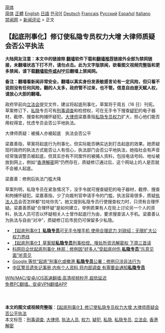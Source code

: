  <!-- 面包屑导航 --> <div class="breadcrumb"><!-- GTranslate: https://gtranslate.io/ -->  <div class="switcher notranslate">  <div class="selected">  <a href="#" onclick="return false;"> 简体</a>  </div>  <div class="option">  <a href="https://www.bannedbook.org" onclick="doGTranslate('zh-CN|zh-CN');jQuery('div.switcher div.selected a').html(jQuery(this).html());return false;" title="简体中文" class="nturl selected"> 简体</a>  <a href="https://www.bannedbook.org/zh-tw/" onclick="doGTranslate('zh-CN|zh-TW');jQuery('div.switcher div.selected a').html(jQuery(this).html());return false;" title="繁體中文" class="nturl"> 正體</a>  <a href="https://www.bannedbook.org/en/" onclick="doGTranslate('zh-CN|en');jQuery('div.switcher div.selected a').html(jQuery(this).html());return false;" title="English" class="nturl"> English</a>  <a href="https://www.bannedbook.org/ja/" onclick="doGTranslate('zh-CN|ja');jQuery('div.switcher div.selected a').html(jQuery(this).html());return false;" title="日本語" class="nturl"> 日語</a>  <a href="https://www.bannedbook.org/ko/" onclick="doGTranslate('zh-CN|ko');jQuery('div.switcher div.selected a').html(jQuery(this).html());return false;" title="한국어" class="nturl"> 한국어</a>  <a href="https://www.bannedbook.org/de/" onclick="doGTranslate('zh-CN|de');jQuery('div.switcher div.selected a').html(jQuery(this).html());return false;" title="Deutsch" class="nturl"> Deutsch</a>  <a href="https://www.bannedbook.org/fr/" onclick="doGTranslate('zh-CN|fr');jQuery('div.switcher div.selected a').html(jQuery(this).html());return false;" title="Français" class="nturl"> Français</a>  <a href="https://www.bannedbook.org/ru/" onclick="doGTranslate('zh-CN|ru');jQuery('div.switcher div.selected a').html(jQuery(this).html());return false;" title="Русский" class="nturl"> Русский</a>  <a href="https://www.bannedbook.org/es/" onclick="doGTranslate('zh-CN|es');jQuery('div.switcher div.selected a').html(jQuery(this).html());return false;" title="Español" class="nturl"> Español</a>  <a href="https://www.bannedbook.org/it/" onclick="doGTranslate('zh-CN|it');jQuery('div.switcher div.selected a').html(jQuery(this).html());return false;" title="Italiano" class="nturl"> Italiano</a>  </div>  </div>      <div class='breadcrumb-sub'><!-- Breadcrumb NavXT 6.3.0 --> <a href="https://www.bannedbook.org/" class="home">禁闻网</a> &gt; <a href="https://www.bannedbook.org/bnews/comments/" class="category">新闻评论</a> &gt; 正文</div></div><h2>【起底刑事化】修订使私隐专员权力大增 大律师质疑会否公平执法</h2> <p class="notice"><b>大陆网友注意：本文中的链接除 <a href="https://github.com/bannedbook/fanqiang" >翻墙</a>软件下载和<a href="https://github.com/killgcd/justmysocks/blob/master/README.md">翻墙推荐</a>链接外全部为禁网链接，未翻墙状态下打不开，请勿点击。此为文字版禁闻，欲看图文视频完整版和更多禁闻，请下载<a href="https://github.com/bannedbook/fanqiang">翻墙软件或APP</a>后翻墙上禁闻网。</p><p>备注：翻墙看新闻非常安全，翻墙以真实身份发表敏感言论有一定风险，但只看不说则没有任何风险，翻的人太多，政府管不过来，也不管。信息自由是天赋人权，请放心大胆的翻墙。</b></p>  <div class="entry">  <p>政府早前向<a href="https://www.bannedbook.org/bnews/tag/%e7%ab%8b%e6%b3%95%e4%bc%9a/" class="st_tag internal_tag" rel="tag" title="标签 立法会 下的日志">立法会</a>提交文件，建议将起底刑事化，草案将于周五（16 日）刊宪。草案修订下，<a href="https://www.bannedbook.org/bnews/tag/%E7%A7%81%E9%9A%90/" class="st_tag internal_tag" rel="tag" title="标签 私隐 下的日志">私隐</a>专员可有<a href="https://www.bannedbook.org/bnews/tag/%E5%88%91%E4%BA%8B%E8%B0%83%E6%9F%A5/" class="st_tag internal_tag" rel="tag" title="标签 刑事调查 下的日志">刑事调查</a>和检控权，可在无手令下搜查<a href="https://www.bannedbook.org/bnews/tag/%E7%96%91%E7%8A%AF/" class="st_tag internal_tag" rel="tag" title="标签 疑犯 下的日志">疑犯</a>的电子器材，截停、搜查和拘捕怀疑犯。<a href="https://www.bannedbook.org/bnews/tag/%E5%A4%A7%E5%BE%8B%E5%B8%88/" class="st_tag internal_tag" rel="tag" title="标签 大律师 下的日志">大律师</a>梁嘉善指<a href="https://www.bannedbook.org/bnews/tag/%E7%A7%81%E9%9A%90%E4%B8%93%E5%91%98/" class="st_tag internal_tag" rel="tag" title="标签 私隐专员 下的日志">私隐专员</a><a href="https://www.bannedbook.org/bnews/tag/%E6%9D%83%E5%8A%9B/" class="st_tag internal_tag" rel="tag" title="标签 权力 下的日志">权力</a>扩大，担心他们能否用权得宜，忧虑专员会否公平地执法。</p> <p>大律师质疑：被捕人亦被起底　执法会否公平</p>  <p>梁嘉善指，草案将起底行为刑事化，但实际能否确实达到打击起底的效果。她质疑现时政府的执法方式能否让人有信心，执法部门会否公平地执法，她指社会有声音经常强调警员被起底，但其实亦有不同案件的被捕人资料，包括电话号码、地址被放到网上，例如“<a href="https://www.bannedbook.org/bnews/tag/%e9%a6%99%e6%b8%af%e8%a7%a3%e5%af%86/" class="st_tag internal_tag" rel="tag" title="标签 香港解密 下的日志">香港解密</a>网”仍然存在，质疑修订通过后，这个网站上的人是否就不会被人起底。</p> <p>梁嘉善：修例后执法门槛大降</p>  <p>草案列明，私隐专员在紧急情况下，没手令就可搜查疑犯的电子器材，截停、搜查和拘捕怀疑犯。梁嘉善指，少了向裁判官申请手令的门槛，执法容易很多，质疑<a href="https://www.bannedbook.org/bnews/tag/%E6%89%A7%E6%B3%95%E4%BA%BA%E5%91%98/" class="st_tag internal_tag" rel="tag" title="标签 执法人员 下的日志">执法人员</a>会否怎样都“拉咗你先”。她又提到私隐专员行使搜查权力时，只须有合理怀疑。梁嘉善质疑“合理怀疑”是如何建立，举例若果有人在街上讨论另一个人的资料，执法人员可否以怀疑相关人士曾作起底行为由，要求搜查该人手机。梁嘉善认为执法与自由“对冲”，质疑修订后市民仍可保留多少私隐。</p> <ul class='op-related-articles' title='相关阅读'> <li><a href='https://www.bannedbook.org/bnews/headline/20210715/1587795.html' target='_blank'>【起底刑事化】<b>私隐专员</b>可无手令搜手机 使用合理武力 刘锐绍：无限扩大公权力界线</a></li> <li><a href='https://www.bannedbook.org/bnews/comments/20210715/1587514.html' target='_blank'>【起底刑事化】草案赋<b>私隐专员</b>刑事检控、搜处所资讯解密权 下周三首读</a></li> <li><a href='https://www.bannedbook.org/bnews/comments/20210706/1581531.html' target='_blank'>科网巨企忧起底刑事化 林郑：修例因“好多人”受起底创伤 <b>私隐专员</b>“乐意见面”听意见</a></li> <li><a href='https://www.bannedbook.org/bnews/comments/20210706/1581462.html' target='_blank'>Google 等忧“起底”刑事化或撤港 <b>私隐专员</b>公署：修例只涉非法行为</a></li> <li><a href='https://www.bannedbook.org/bnews/comments/20210516/1547691.html' target='_blank'>中区警员遗失记事册 内有个人资料 将内部调查 有需要会通知<b>私隐专员</b></a></li> </ul> <p class="texttj"> <a href="https://github.com/bannedbook/fanqiang/wiki/V2ray%E6%9C%BA%E5%9C%BA" target="_blank">WIN/MAC/安卓/iOS高速翻墙:高清视频秒开,超低延迟</a><br/> <a href="https://github.com/bannedbook/fanqiang/wiki/%E7%A6%81%E9%97%BB%E7%BD%91%E5%AE%89%E5%8D%93%E7%BF%BB%E5%A2%99%E6%96%B0%E9%97%BBAPP" target="_blank">免费PC翻墙、安卓VPN翻墙APP</a></p> <p> </p><a name='sharetosocial'></a>  <div style="margin-bottom:5px;padding-bottom:5px;clear:both"> <div id="archive-pix-1" class="banner-ads"> <!-- AuctionX Display platform tag START --> <div id="26318x728x90x621x_ADSLOT2" clicktrack="%%CLICK_URL_ESC%%"></div> <!-- AuctionX Display platform tag END --> </div> <div id="archive-pix-2" class="banner-ads"> <!-- AuctionX Display platform tag START --> <div id="26315x300x250x621x_ADSLOT2" clicktrack="%%CLICK_URL_ESC%%"></div> <!-- AuctionX Display platform tag END --> </div> </div>    <div id="archive-pix-1" class="banner-ads"> <!-- AuctionX Display platform tag START --> <div id="26318x728x90x621x_ADSLOT3" clicktrack="%%CLICK_URL_ESC%%"></div> <!-- AuctionX Display platform tag END --> </div> <div><b>本文的图文或视频完整版</b>：<a href='https://www.bannedbook.org/bnews/comments/20210715/1587848.html'>【起底刑事化】修订使私隐专员权力大增 大律师质疑会否公平执法</a></div>  </div><!--END ENTRY--> <div class="postfooter"> <div>本文标签：<a href="https://www.bannedbook.org/bnews/tag/%E5%88%91%E4%BA%8B%E8%B0%83%E6%9F%A5/" rel="tag">刑事调查</a>, <a href="https://www.bannedbook.org/bnews/tag/%E5%A4%A7%E5%BE%8B%E5%B8%88/" rel="tag">大律师</a>, <a href="https://www.bannedbook.org/bnews/tag/%E6%89%A7%E6%B3%95%E4%BA%BA%E5%91%98/" rel="tag">执法人员</a>, <a href="https://www.bannedbook.org/bnews/tag/%E6%9D%83%E5%8A%9B/" rel="tag">权力</a>, <a href="https://www.bannedbook.org/bnews/tag/%E7%96%91%E7%8A%AF/" rel="tag">疑犯</a>, <a href="https://www.bannedbook.org/bnews/tag/%E7%A7%81%E9%9A%90/" rel="tag">私隐</a>, <a href="https://www.bannedbook.org/bnews/tag/%E7%A7%81%E9%9A%90%E4%B8%93%E5%91%98/" rel="tag">私隐专员</a>, <a href="https://www.bannedbook.org/bnews/tag/%e7%ab%8b%e6%b3%95%e4%bc%9a/" rel="tag">立法会</a>, <a href="https://www.bannedbook.org/bnews/tag/%e9%a6%99%e6%b8%af%e8%a7%a3%e5%af%86/" rel="tag">香港解密</a></div>  </div><!--END POSTFOOTER--> 